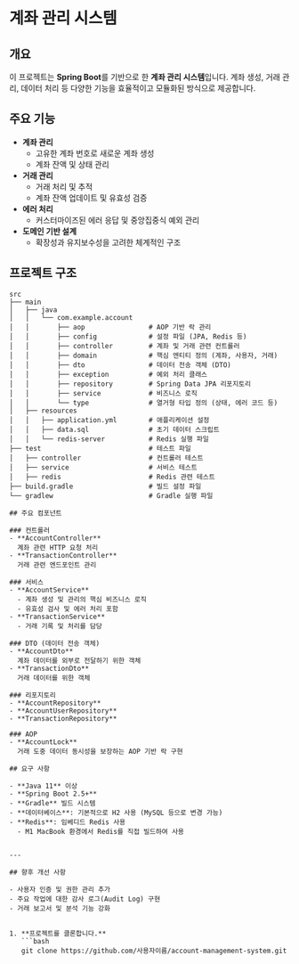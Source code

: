 # 계좌 관리 시스템

## 개요
이 프로젝트는 **Spring Boot**를 기반으로 한 **계좌 관리 시스템**입니다. 계좌 생성, 거래 관리, 데이터 처리 등 다양한 기능을 효율적이고 모듈화된 방식으로 제공합니다.

## 주요 기능
- **계좌 관리**
  - 고유한 계좌 번호로 새로운 계좌 생성
  - 계좌 잔액 및 상태 관리
- **거래 관리**
  - 거래 처리 및 추적
  - 계좌 잔액 업데이트 및 유효성 검증
- **에러 처리**
  - 커스터마이즈된 에러 응답 및 중앙집중식 예외 관리
- **도메인 기반 설계**
  - 확장성과 유지보수성을 고려한 체계적인 구조

## 프로젝트 구조
```plaintext
src
├── main
│   ├── java
│   │   └── com.example.account
│   │       ├── aop                # AOP 기반 락 관리
│   │       ├── config             # 설정 파일 (JPA, Redis 등)
│   │       ├── controller         # 계좌 및 거래 관련 컨트롤러
│   │       ├── domain             # 핵심 엔티티 정의 (계좌, 사용자, 거래)
│   │       ├── dto                # 데이터 전송 객체 (DTO)
│   │       ├── exception          # 예외 처리 클래스
│   │       ├── repository         # Spring Data JPA 리포지토리
│   │       ├── service            # 비즈니스 로직
│   │       └── type               # 열거형 타입 정의 (상태, 에러 코드 등)
│   ├── resources
│   │   ├── application.yml        # 애플리케이션 설정
│   │   ├── data.sql               # 초기 데이터 스크립트
│   │   └── redis-server           # Redis 실행 파일
├── test                           # 테스트 파일
│   ├── controller                 # 컨트롤러 테스트
│   ├── service                    # 서비스 테스트
│   ├── redis                      # Redis 관련 테스트
├── build.gradle                   # 빌드 설정 파일
└── gradlew                        # Gradle 실행 파일

## 주요 컴포넌트

### 컨트롤러
- **AccountController**  
  계좌 관련 HTTP 요청 처리
- **TransactionController**  
  거래 관련 엔드포인트 관리

### 서비스
- **AccountService**  
  - 계좌 생성 및 관리의 핵심 비즈니스 로직
  - 유효성 검사 및 에러 처리 포함
- **TransactionService**  
  - 거래 기록 및 처리를 담당

### DTO (데이터 전송 객체)
- **AccountDto**  
  계좌 데이터를 외부로 전달하기 위한 객체
- **TransactionDto**  
  거래 데이터를 위한 객체

### 리포지토리
- **AccountRepository**
- **AccountUserRepository**
- **TransactionRepository**

### AOP
- **AccountLock**  
  거래 도중 데이터 동시성을 보장하는 AOP 기반 락 구현

## 요구 사항

- **Java 11** 이상
- **Spring Boot 2.5+**
- **Gradle** 빌드 시스템
- **데이터베이스**: 기본적으로 H2 사용 (MySQL 등으로 변경 가능)
- **Redis**: 임베디드 Redis 사용  
  - M1 MacBook 환경에서 Redis를 직접 빌드하여 사용


---

## 향후 개선 사항

- 사용자 인증 및 권한 관리 추가
- 주요 작업에 대한 감사 로그(Audit Log) 구현
- 거래 보고서 및 분석 기능 강화


1. **프로젝트를 클론합니다.**
   ```bash
   git clone https://github.com/사용자이름/account-management-system.git

